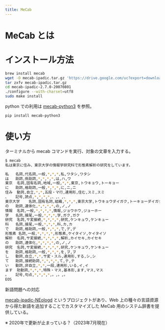 ```yaml
---
title: MeCab
---
```


# MeCab とは

# インストール方法

```bash
brew install mecab
wget -O mecab-ipadic.tar.gz 'https://drive.google.com/uc?export=download&id=0B4y35FiV1wh7MWVlSDBCSXZMTXM'
tar zxfv mecab-ipadic.tar.gz
cd mecab-ipadic-2.7.0-20070801
./configure --with-charset=utf8
sudo make install
```

python での利用は [mecab-python3](../../Language/Python/Library/mecab-python3.md) を参照。

```
pip install mecab-python3
```

# 使い方

ターミナルから mecab コマンドを実行、対象の文章を入力する。

```bash
$ mecab
私は東京に住み、東京大学の情報学研究科で形態素解析の研究をしています。

私	名詞,代名詞,一般,*,*,*,私,ワタシ,ワタシ
は	助詞,係助詞,*,*,*,*,は,ハ,ワ
東京	名詞,固有名詞,地域,一般,*,*,東京,トウキョウ,トーキョー
に	助詞,格助詞,一般,*,*,*,に,ニ,ニ
住み	動詞,自立,*,*,五段・マ行,連用形,住む,スミ,スミ
、	記号,読点,*,*,*,*,、,、,、
東京大学	名詞,固有名詞,組織,*,*,*,東京大学,トウキョウダイガク,トーキョーダイガク
の	助詞,連体化,*,*,*,*,の,ノ,ノ
情報	名詞,一般,*,*,*,*,情報,ジョウホウ,ジョーホー
学	名詞,接尾,一般,*,*,*,学,ガク,ガク
研究	名詞,サ変接続,*,*,*,*,研究,ケンキュウ,ケンキュー
科	名詞,接尾,一般,*,*,*,科,カ,カ
で	助詞,格助詞,一般,*,*,*,で,デ,デ
形態素	名詞,一般,*,*,*,*,形態素,ケイタイソ,ケイタイソ
解析	名詞,サ変接続,*,*,*,*,解析,カイセキ,カイセキ
の	助詞,連体化,*,*,*,*,の,ノ,ノ
研究	名詞,サ変接続,*,*,*,*,研究,ケンキュウ,ケンキュー
を	助詞,格助詞,一般,*,*,*,を,ヲ,ヲ
し	動詞,自立,*,*,サ変・スル,連用形,する,シ,シ
て	助詞,接続助詞,*,*,*,*,て,テ,テ
い	動詞,非自立,*,*,一段,連用形,いる,イ,イ
ます	助動詞,*,*,*,特殊・マス,基本形,ます,マス,マス
。	記号,句点,*,*,*,*,。,。,。
EOS
```

新語問題への対応

[mecab-ipadic-NEologd](https://github.com/neologd/mecab-ipadic-neologd/blob/master/README.ja.md) というプロジェクトがあり、Web 上の種々の言語資源から得た新語を追加することでカスタマイズした MeCab 用のシステム辞書を提供している。

※ 2020年で更新が止まっている？（2023年7月現在）

